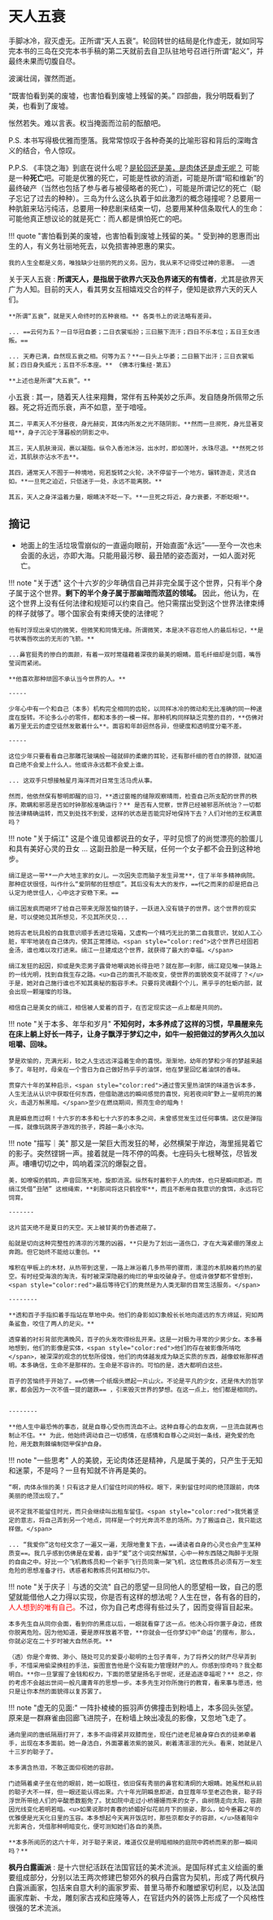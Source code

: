 # 天人五衰

手脚冰冷，寂灭虚无。正所谓“天人五衰”。轮回转世的结局是化作虚无，就如同写完本书的三岛在交完本书手稿的第二天就前去自卫队驻地号召进行所谓“起义”，并最终未果而切腹自尽。

波澜壮阔，骤然而逝。

“既害怕看到美的废墟，也害怕看到废墟上残留的美。” 四部曲，我分明既看到了美，也看到了废墟。

怅然若失。难以言表。权当掩面而泣前的酝酿吧。

P.S. 本书写得极优雅而堕落。我常常惊叹于各种奇美的比喻形容和背后的深晦含义的结合，令人惊叹。

P.P.S. 《丰饶之海》到底在说什么呢？<u>是轮回还是美，是肉体还是虚无呢？</u> 可能是一种**死亡**吧。可能是优雅的死亡，可能是性欲的消逝，可能是所谓“昭和维新”的最终破产（当然也包括了参与者与被侵略者的死亡），可能是所谓记忆的死亡（聪子忘记了过去的种种）。三岛为什么这么执着于如此激烈的概念碰撞呢？总要用一种肮脏来玷污纯洁，总要用一种悲剧来结束一切，总要用某种信条取代人的生命：可能他真正想议论的就是死亡：而人都是惧怕死亡的吧。

!!! quote "害怕看到美的废墟，也害怕看到废墟上残留的美。"
    受到神的恩惠而出生的人，有义务壮丽地死去，以免损害神恩惠的果实。
    
    我的人生全都是义务，唯独缺少壮丽的死的义务。因为，我从来不记得受过神的恩惠。 ——透


关于天人五衰
:   **所谓天人，是指居于欲界六天及色界诸天的有情者**，尤其是欲界天广为人知。目前的天人，看其男女互相嬉戏交合的样子，便知是欲界六天的天人们。

    **所谓“五衰”，就是天人命终时的五种衰相。** 各类书上的说法略有差异。

    ... ==云何为五？一日华冠自萎；二日衣裳垢扮；三曰腋下流汗；四日不乐本位；五日王女违叛。==

    ... 天寿已满，自然现五衰之相。何等为五？**一日头上华萎；二日腋下出汗；三日衣裳垢腻；四日身失威光；五目不乐本座。** 《佛本行集经·第五》

    **上述也是所谓“大五衰”。**

小五衰
:   其一，随着天人往来翔舞，常伴有五种美妙之乐声。发自随身所佩带之乐器。死之将近而乐衰，声不如意，至于喑哑。
    
    其二，平素天人不分昼夜，身光赫奕，其体内所发之光不随阴影。**然而一旦濒死，身光显著变暗**，身子沉沦于薄暮般的阴影之中。
    
    其三，天人肌肤滑润，裹以凝脂。纵令入香池沐浴，出水时，即如莲叶，水珠尽退。**然死之邻近，其肌肤亦沾水不去**。

    其四，通常天人不囿于一种境地，宛若旋转之火轮，决不停留于一个地方。辗转游走，灵活自如。**一旦死之迫近，只低迷于一处，永远不能离脱。**
    
    其五，天人之身洋溢着力量，眼睛决不眨一下。**一旦死之将近，身力衰萎，不断眨眼**。


## 摘记

- 地面上的生活垃圾雪崩似的一直逼向眼前，开始直面“永远”——至今一次也未会面的永远，亦即大海。只能用最污秽、最丑陋的姿态面对，一如人面对死亡。

!!! note "关于透"
    这个十六岁的少年确信自己并非完全属于这个世界，只有半个身子属于这个世界。**剩下的半个身子属于那幽暗而浓蓝的领域。** 因此，他认为，在这个世界上没有任何法律和规矩可以约束自己。他只需摆出受到这个世界法律束缚的样子就够了。哪个国家会有束缚天使的法律呢？

    他有时浮现出亲切的微笑，但微笑和同情无缘。所谓微笑，本是决不容忍他人的最后标记，**是弓状嘴唇吹出的无形的飞箭。**

    ...鼻官挺秀的惨白的面颜，有着一双时常蕴藉着深夜的最美的眼睛。眉毛纤细却是剑眉，嘴唇莹润而紧闭。

    **他喜欢那种顽固不承认当今世界的人。**

    -----

    少年心中有一个和自己（本多）机构完全相同的齿轮，以同样冰冷的微动和无比准确的同一种速度在旋转。不论多么小的零件，都和本多的一模一样。那种机构同样缺乏完整的目的，**仿佛对着万里无云的虚空徒然发散着什么**。面容和年龄迥然各异，但硬度和透明度分毫不差。

    -----

    这位少年只要看看自己那雕花玻璃般一碰就碎的柔嫩的耳轮，还有那纤细的苍白的脖颈，就知道自己绝不会爱上什么人。他或许永远都不会爱上谁。

    ... 这双手只想接触星月海洋而对日常生活马虎从事。

    然而，他依然保有黎明即醒的旧习，**透过窗帷的缝隙观察晴雨，检查自己所支配的世界的秩序。欺瞒和邪恶是否如时钟那般准确运行？** 是否有人觉察，世界已经被邪恶所统治？一切都按法律精确运转，而又到处找不到爱，这样的状态是否能完好地保持下去？人们对他的王权满意吗？


!!! note "关于绢江"
    这是个谁见谁都说丑的女子，平时见惯了的尚觉漂亮的脸蛋儿和具有美好心灵的丑女 ... 这副丑脸是一种天赋，任何一个女子都不会丑到这种地步。

    绢江是这一带**一户大地主家的女儿。一次因失恋而脑子发生异常**，住了半年多精神病院。那种症状很怪，叫作什么“爱阴郁的狂想症”。其后没有太大的发作，==代之而来的却是把自己认定为绝世佳人，心中这才安稳下来。==

    绢江因发疯而砸坏了给自己带来无限苦恼的镜子，一跃进入没有镜子的世界。这个世界的现实是，可以使她见其所想见，不见其所厌见...

    她将古老玩具般的自我意识顺手丢进垃圾箱，又虚构一个精巧无比的第二自我意识，犹如人工心脏，牢牢地装在自己体内，使其正常搏动。<span style="color:red">这个世界已经固若金汤，谁也难以攻打进来。绢江一旦建成这个世界，就获得了最大的幸福。</span>

    绢江发狂的起因，抑或是失恋男子露骨地嘲讽她长得丑吧？就在那一刹那，绢江窥见唯一狭路上的一线光明，找到自我生存之路。<u>自己的面孔不能改变，使世界的面貌改变不就得了？</u>于是，她对自己施行谁也不知其奥秘的豁容手术。只要将灵魂翻个个儿，黑乎乎的牡蛎内部，就会出现一颗璀璨的珍珠。

    相信自己是美女的绢江，相信被人爱着的百子，在否定现实这一点上都是共同的。


!!! note "关于本多、年华和岁月"
    **不知何时，本多养成了这样的习惯，早晨醒来先在床上躺上好长一阵子，让身子飘浮于梦幻之中，如牛一般把做过的梦再久久加以咀嚼、回味。**
    
    梦是欢愉的，充满光彩，较之人生远远洋溢着生命的喜悦。渐渐地，幼年的梦和少年的梦越来越多了。年轻时，母亲在一个雪日为自己做好热乎乎的油饼，他在梦里回忆着油饼的香味。

    贯穿六十年的某种启示，<span style="color:red">通过雪天里热油饼的味道告诉本多，人生无法从认识中获取任何东西，但借助邈远的瞬间感觉的喜悦，宛若夜间旷野上一星明亮的篝火，击退万斛黑暗。</span>至少在燃烧期间，照亮生命的暗角！
    
    真是瞬息而过啊！十六岁的本多和七十六岁的本多之间，未曾感觉发生过任何事情。这仅是弹指一挥，就像玩跳房子游戏的孩子，跨越一条小水沟。


!!! note "描写｜美"
    那又是一架巨大而发狂的琴，必然横架于岸边，海里摇晃着它的影子。突然铿锵一声。接着就是一阵不停的鸣奏。七座码头七根琴弦，尽皆发声。嘈嘈切切之中，鸣响着深沉的爆裂之音。

    美，如嘹唳的鹤鸣，声音回荡天地，旋即消泯。纵然有时蓄积于人的肉体，也只是瞬间即逝。而绢江凭借“丑陋” 这根绳索，**刹那间将这只鹤拴牢**，而且不断用自我意识的食饵，永远将它饲育。

    -------

    这片蓝天绝不是夏日的天空。天上被甘美的伪善遮蔽了。

    船就是切向这种完整性的清凉的污蔑的凶器，**只是为了划出一道伤口，才在大海紧绷的薄皮上奔跑。但它始终不能给以重创。**

    堆积在甲板上的木材，从热带到这里，一路上淋浴着几多热带的骤雨，濡湿的木肌映着灼热的星空。有时经受海浪的淘洗，有时被深深隐蔽的绚烂的甲虫咬破身子。但或许做梦都不曾想到，<span style="color:red">最后等待它们的竟然是为人类无聊的目常生活服务。</span>

    --------

    **透和百子手指扣着手指站在草地中央。他们的身影如幻象般长长地向遥远的东方绵延，宛如两条鲨鱼，咬住了两人的足尖。**

    透穿着的衬衫背部兜满晚风，百子的头发吹得纷乱开来。这是一对极为寻常的少男少女。本多蓦地想到，他们的影像是实体，<span style="color:red">他们的存在被影像所啃吃</span>，被深深的观念的忧愁所侵蚀，他们的肉体越发成为缺乏实质的东西，越像蚊帐那样透明。本多确信，生命不是那样的。生命是不容许的。可怕的是，透大都明白这些。

    百子的苦恼终于开始了。==仿佛一个纸烟头燃起一片山火。不论是平凡的少女，还是伟大的哲学家，都会因为一次不值一提的蹉跌== ，引来毁灭世界的梦想。在这一点上，他们都是相同的。


    --------

    **他人生中最恐怖的事态，就是自尊心受伤而流血不止。这种自尊心的血友病，一旦流血就再也制止不住。** 为此，他始终调动自己一切感情，在感情和自尊心之间划一条线，避免爱的危险，用无数荆棘编制铠甲保护自身。

!!! note "一些思考"
    人的美貌，无论肉体还是精神，凡是属于美的，只产生于无知和迷蒙，不是吗？一旦有知就不许再是美的。

    “啊，肉体永恒的美！只有这才是人们留住时间的特权。眼下，来到留住时间的绝顶跟前，肉体美丽的绝顶出现了。”

    说不定我不能留住时光，而只会继续叫出租车留住。<span style="color:red">我凭着坚定的意志，将自己弄到另一个地点，同样是一个时光奔流不息的场所。为了搬运自己，我只能这样做。</span>

    ... “我爱你”这句经文念了一遍又一遍，无限地重复下去，==诵读者自身的心灵也会产生某种质变==。我几乎感到仿佛是在爱着，由于“爱”这个词突然解禁，心中一种东西随之陶醉于无限的自由之中。好比一个飞机教练员和一个新手飞行员同乘一架飞机，这位教练员必须有万一发生危险的思想准备才行。诱惑者和教练员何其相似乃尔。



!!! note "关于庆子｜与透的交流"
    自己的愿望一旦同他人的愿望相一致，自己的愿望就能借他人之力得以实现，你是否有这样的想法呢？人生在世，各有各的目的，<span style="color:red">人人想到的唯有自己。</span>不过，你为自己考虑得有些过头了，因而变得盲目起来。

    本多先生自从同你会面，看到你的黑痣以后，一眼就看穿了这一点。他决心将你置于身边，搭救你脱离危险。因为他知道，要是原样放着不管，**你就会一任你梦幻中“命运’的摆布，那么，你就必定在二十岁时被大自然杀死。**

    （透）你是个卑微、渺小、随处可见的爱耍小聪明的土包子青年，为了将养父的财产尽早弄到手，不惜采用偷梁换柱的手法，妄图宣告他是个没有能力管理财产的人。你感到惊奇吗？我全都明白。**你一旦掌握了金钱和权力，下面的愿望是扬名于世呢，还是追逐幸福呢？** 总之，你的考虑不会越出世间一般凡庸青年的思想一步。本多先生对你所施行的教育，看来事与愿违，他只是让你本然的面貌得以复苏罢了。

!!! note "虚无的见面:"
    一阵扑棱棱的振羽声仿佛撞击到粉墙上，本多回头张望。原来是一群麻雀由回廊飞进院子，在粉墙上映出凌乱的影像，又忽地飞走了。
    
    通向里间的唐纸隔扇打开了，本多不由得紧并双膝而坐，现任门迹老尼被身穿白衣的徒弟牵着手，出现在本多面前。她一身洁白，外面罩着浓紫的披风，剃着清凛凛的光头。看来，她就是八十三岁的聪子了。
    
    本多满含热泪，不敢正面仰视她的容颜。
    
    门迹隔着桌子坐在他的眼前，她一如既往，依旧保有秀丽的鼻官和清炯的大眼睛。她虽然和从前的聪子大不一样，但一眼还能认得出来。六十年光阴瞬息即逝，自豆蔻年华至老迈色衰，聪子将浮世所带给人们的辛酸悉数豁免了。犹如院中走过小桥姗姗而来的女子，由树荫走向太阳，容颜因光线变化若明若暗。<u>如果说那时青春的娇媚好似花前月下的丽姿，那么，如今垂暮之年的优雅便是光天化日里的玉容。本多想起今天离开饭店时，那些京都女子的容颜，</u>随着阳伞光影离合，凭借那种明暗变化，便可测知她们各自的美质。
    
    **本多所阅历的这六十年，对于聪子来说，难道仅仅是明暗相映的庭院中跨桥而来的那一瞬间吗？**

**枫丹白露画派**
:   是十六世纪活跃在法国官廷的美术流派。是国际样式主义绘画的重要组成部分，分别以法王两次修建巴黎郊外的枫丹白露宫为契机，形成了两代枫丹白露派画家，包括来自意大利的画家罗索、普里马蒂乔和雕塑家切利尼，以及法国画家库新、卡龙，雕刻家古戎和庇隆等人，在官廷内外的装饰上形成了一个风格性很强的艺术流派。